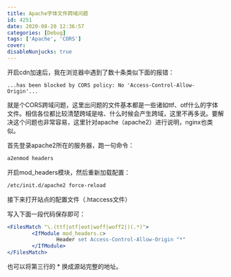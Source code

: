 ```yaml
---
title: Apache字体文件跨域问题
id: 4251
date: 2020-08-20 12:36:57
categories: [Debug]
tags: ['Apache', 'CORS']
cover: 
disableNunjucks: true
---
```


开启cdn加速后，我在浏览器中遇到了数十条类似下面的报错：


```raw
...has been blocked by CORS policy: No 'Access-Control-Allow-Origin'...
```

就是个CORS跨域问题，这里出问题的文件基本都是一些诸如ttf、otf什么的字体文件。相信各位都比较清楚跨域是啥、什么时候会产生跨域，这里不再多说。要解决这个问题也非常容易，这里针对apache（apache2）进行说明，nginx也类似。


首先登录apache2所在的服务器，跑一句命令：

```bash
a2enmod headers
```

开启mod_headers模块，然后重新加载配置：

```bash
/etc/init.d/apache2 force-reload
```

接下来打开站点的配置文件（.htaccess文件）


写入下面一段代码保存即可：

```apache
<FilesMatch "\.(ttf|otf|eot|woff|woff2|)(.*)">
        <IfModule mod_headers.c>
                Header set Access-Control-Allow-Origin "*"
        </IfModule>
</FilesMatch>
```

也可以将第三行的 \* 换成源站完整的地址。
